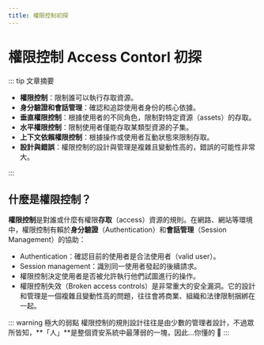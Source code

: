 ```yaml
---
title: 權限控制初探
---
```


# 權限控制 Access Contorl 初探

::: tip 文章摘要

- **權限控制**：限制誰可以執行存取資源。
- **身分驗證和會話管理**：確認和追踪使用者身份的核心依據。
- **垂直權限控制**：根據使用者的不同角色，限制對特定資源（assets）的存取。
- **水平權限控制**：限制使用者僅能存取某類型資源的子集。
- **上下文依賴權限控制**：根據操作或使用者互動狀態來限制存取。
- **設計與錯誤**：權限控制的設計與管理是複雜且變動性高的，錯誤的可能性非常大。

:::

## 什麼是權限控制？

**權限控制**是對誰或什麼有權限**存取**（access）資源的規則。在網路、網站等環境中，權限控制有賴於**身分驗證**（Authentication）和**會話管理**（Session Management）的協助：

- Authentication：確認目前的使用者是合法使用者（valid user）。
- Session management：識別同一使用者發起的後續請求。
- 權限控制決定使用者是否被允許執行他們試圖進行的操作。
- 權限控制失效（Broken access controls）是非常重大的安全漏洞。它的設計和管理是一個複雜且變動性高的問題，往往會將商業、組織和法律限制捆綁在一起。

::: warning 極大的弱點
權限控制的規則設計往往是由少數的管理者設計，不過眾所皆知，**「人」**是整個資安系統中最薄弱的一塊，因此...你懂的 :melting_face:
:::

<!-- 以下為 TODO

## 垂直權限控制

垂直權限控制是限制對敏感功能訪問的機制，僅限於特定類型的使用者。

通過垂直權限控制，不同類型的使用者可以訪問不同的應用功能。例如，管理員可能能夠修改或刪除任何使用者的帳戶，而普通使用者則無法進行這些操作。垂直權限控制可以是更細緻的安全模型實施，旨在強制執行業務政策，如職責分離和最少權限。

## 水平權限控制

水平權限控制是限制特定使用者訪問資源的機制。

通過水平權限控制，不同的使用者可以訪問同一類型的資源子集。例如，銀行應用允許使用者查看交易並從他們自己的帳戶進行支付，但不能操作其他使用者的帳戶。

## 上下文依賴權限控制

上下文依賴權限控制根據應用程序的狀態或使用者與之交互的情境限制對功能和資源的訪問。

上下文依賴權限控制阻止使用者以錯誤的順序執行操作。例如，零售網站可能阻止使用者在支付後修改他們的購物車內容。

-->
